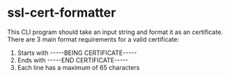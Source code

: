 # ssl-cert-formatter
This CLI program should take an input string and format it as an certificate. There are 3 main format requirements for a valid certificate:

1. Starts with -----BEING CERTIFICATE-----
2. Ends with -----END CERTIFICATE-----
3. Each line has a maximum of 65 characters
 

